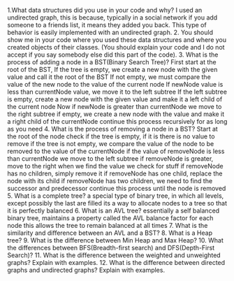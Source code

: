 1.What data structures did you use in your code and why?
I used an undirected graph, this is because, typically in a social network if you add someone to a friends list, it means they added you back.
This type of behavior is easily implemented with an undirected graph.
2. You should show me in your code where you used these data structures and where you created objects of their classes. (You should explain your code and I do not accept if you say somebody else did this part of the code).
3. What is the process of adding a node in a BST(Binary Search Tree)?
First start at the root of the BST,
If the tree is empty, we create a new node with the given value and call it the root of the BST
If not empty, we must compare the value of the new node to the value of the current node
If newNode value is less than currentNode value, we move it to the left subtree
If the left subtree is empty, create a new node with the given value and make it a left child of the current node
Now if newNode is greater than currentNode we move to the right subtree
if empty, we create a new node with the value and make it a right child of the currentNode
continue this process recursively for as long as you need
4. What is the process of removing a node in a BST?
Start at the root of the node
check if the tree is empty, if it is there is no value to remove
if the tree is not empty, we compare the value of the node to be removed to the value of the currentNode
if the value of removeNode is less than currentNode we move to the left subtree
if removeNode is greater, move to the right
when we find the value we check for stuff
if removeNode has no children, simply remove it
if removeNode has one child, replace the node with its child
if removeNode has two children, we need to find the successor and predecessor
continue this process until the node is removed
5. What is a complete tree?
a special type of binary tree, in which all levels, except possibly the last are filled
its a way to allocate nodes to a tree so that it is perfectly balanced
6. What is an AVL tree?
essentially a self balanced binary tree, maintains a property called the AVL balance factor for each node
this allows the tree to remain balanced at all times
7. What is the similarity and difference between an AVL and a BST?
8. What is a Heap tree?
9. What is the difference between Min Heap and Max Heap?
10. What the differences between BFS(Breadth-first search) and DFS(Depth-First Search)?
11. What is the difference between the weighted and unweighted graphs? Explain with examples.
12. What is the difference between directed graphs and undirected graphs? Explain with examples.
